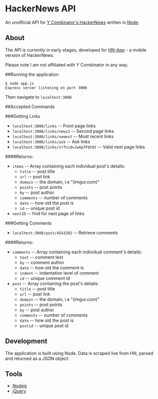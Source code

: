 # HackerNews API
An unofficial API for [Y Combinator's HackerNews](http://news.ycombinator.com/) written in [Node](http://nodejs.org/).

## About

The API is currently in early stages, developed for [HN-App](https://github.com/sshannon/HN-App) - a mobile version of HackerNews.

Please note I am not affiliated with Y Combinator in any way.

##Running the application

	$ node app.js
	Express server listening on port 3000

Then navigate to `localhost:3000` 

##Accepted Commands

###Getting Links

* `localhost:3000/links` -- Front page links
* `localhost:3000/links/news2` -- Second page links
* `localhost:3000/links/newest` -- Most recent links
* `localhost:3000/links/ask` -- Ask links
* `localhost:3000/links/x?fnid=JwXpfFQtQt` -- Valid next page links

####Returns:

* `items` -- Array containing each individual post's details:
  * `title` -- post title
  * `url` -- post link
  * `domain` -- the domain, i.e "(imgur.com)"
  * `points` -- post points
  * `by` -- post author
  * `comments` -- number of comments
  * `date` -- how old the post is
  * `id` -- unique post id
* `nextID` -- fnid for next page of links

###Getting Comments

* `localhost:3000/post/4543202` -- Retrieve comments

####Returns:

* `comments` -- Array containing each individual comment's details:
  * `text` -- comment text
  * `by` -- comment author
  * `date` -- how old the comment is
  * `indent` -- indentation level of comment
  * `id` -- unique comment id
* `post` -- Array containing the post's details:
  * `title` -- post title
  * `url` -- post link
  * `domain` -- the domain, i.e "(imgur.com)"
  * `points` -- post points
  * `by` -- post author
  * `comments` -- number of comments
  * `date` -- how old the post is
  * `postid` -- unique post id

## Development

The application is built using Node. Data is scraped live from HN, parsed and returned as a JSON object:

## Tools 

 - [Nodejs](http://nodejs.org/)
 - [jQuery](http://jquery.com/)